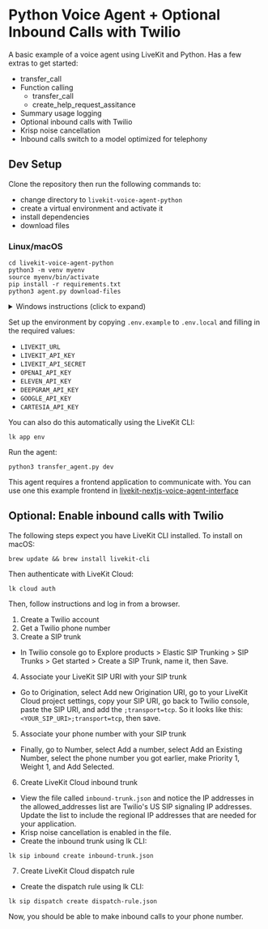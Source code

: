 # Python Voice Agent + Optional Inbound Calls with Twilio

A basic example of a voice agent using LiveKit and Python. Has a few extras to get started:
- transfer_call
- Function calling
  - transfer_call
  - create_help_request_assitance
- Summary usage logging
- Optional inbound calls with Twilio
- Krisp noise cancellation
- Inbound calls switch to a model optimized for telephony

## Dev Setup

Clone the repository then run the following commands to:
- change directory to `livekit-voice-agent-python`
- create a virtual environment and activate it
- install dependencies
- download files

### Linux/macOS
```console
cd livekit-voice-agent-python
python3 -m venv myenv
source myenv/bin/activate
pip install -r requirements.txt
python3 agent.py download-files
```

<details>
  <summary>Windows instructions (click to expand)</summary>
  
```cmd
:: Windows (CMD/PowerShell)
cd livekit-voice-agent-python
python3 -m venv myenv
myenv\Scripts\activate
pip install -r requirements.txt
```
</details>


Set up the environment by copying `.env.example` to `.env.local` and filling in the required values:

- `LIVEKIT_URL`
- `LIVEKIT_API_KEY`
- `LIVEKIT_API_SECRET`
- `OPENAI_API_KEY`
- `ELEVEN_API_KEY`
- `DEEPGRAM_API_KEY`
- `GOOGLE_API_KEY`
- `CARTESIA_API_KEY`

You can also do this automatically using the LiveKit CLI:

```console
lk app env
```

Run the agent:

```console
python3 transfer_agent.py dev
```

This agent requires a frontend application to communicate with. You can use one this example frontend in [livekit-nextjs-voice-agent-interface](https://github.com/kylecampbell/livekit-nextjs-voice-agent-interface)


## Optional: Enable inbound calls with Twilio

The following steps expect you have LiveKit CLI installed. To install on macOS:
```console
brew update && brew install livekit-cli
```
Then authenticate with LiveKit Cloud:
```console
lk cloud auth
```
Then, follow instructions and log in from a browser.

1. Create a Twilio account
2. Get a Twilio phone number
3. Create a SIP trunk
- In Twilio console go to Explore products > Elastic SIP Trunking > SIP Trunks > Get started > Create a SIP Trunk, name it, then Save.
4. Associate your LiveKit SIP URI with your SIP trunk
- Go to Origination, select Add new Origination URI, go to your LiveKit Cloud project settings, copy your SIP URI, go back to Twilio console, paste the SIP URI, and add the `;transport=tcp`. So it looks like this: `<YOUR_SIP_URI>;transport=tcp`, then save.
5. Associate your phone number with your SIP trunk
- Finally, go to Number, select Add a number, select Add an Existing Number, select the phone number you got earlier, make Priority 1, Weight 1, and Add Selected. 
6. Create LiveKit Cloud inbound trunk
- View the file called `inbound-trunk.json` and notice the IP addresses in the allowed_addresses list are Twilio's US SIP signaling IP addresses. Update the list to include the regional IP addresses that are needed for your application.
- Krisp noise cancellation is enabled in the file.
- Create the inbound trunk using lk CLI:
```console
lk sip inbound create inbound-trunk.json
```
7. Create LiveKit Cloud dispatch rule
- Create the dispatch rule using lk CLI:
```console
lk sip dispatch create dispatch-rule.json
```
Now, you should be able to make inbound calls to your phone number.





